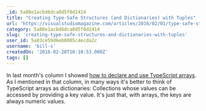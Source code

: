 ```yaml
---
_id: 5a88e1acbd6dca0d5f0d2414
title: "Creating Type-Safe Structures (and Dictionaries) with Tuples"
url: 'https://visualstudiomagazine.com/articles/2016/02/01/type-safe-structures.aspx'
category: 5a88e1acbd6dca0d5f0d2414
slug: 'creating-type-safe-structures-and-dictionaries-with-tuples'
user_id: 5a83ce59d6eb0005c4ecda2c
username: 'bill-s'
createdOn: '2016-02-20T10:10:53.000Z'
tags: []
---
```


In last month's column I showed <a href="https://visualstudiomagazine.com/articles/2016/02/01/[January%202015%20Practical%20TypeScript%20Column:%20Exploiting%20TypeScript%20Arrays]" target="_blank">how to declare and use TypeScript arrays</a>. As I mentioned in that column, in many ways it's better to think of TypeScript arrays as dictionaries: Collections whose values can be accessed by providing a key value. It's just that, with arrays, the keys are always numeric values.
